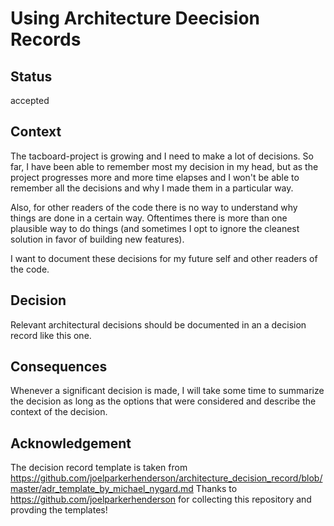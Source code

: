 # Using Architecture Deecision Records

## Status

accepted

## Context

The tacboard-project is  growing and I need to make a lot of decisions. So far, I have been able to remember most my decision in my head,
but as the project progresses more and more time elapses and I won't be able to remember all the decisions and why I made them in a 
particular way.

Also, for other readers of the code there is no way to understand why things are done in a certain way. Oftentimes  there is more than one
plausible way to do things (and sometimes I opt to ignore the cleanest solution in favor of building new features).

I want to document these decisions for my future self and other readers of the code.

## Decision

Relevant architectural decisions should be documented in an a decision record like this one.

## Consequences

Whenever a significant decision is made, I will take some time to summarize the decision as long as the options that were considered and
describe the context of the decision.


## Acknowledgement

The decision record template is taken from https://github.com/joelparkerhenderson/architecture_decision_record/blob/master/adr_template_by_michael_nygard.md
Thanks to https://github.com/joelparkerhenderson for collecting this repository and provding the templates!